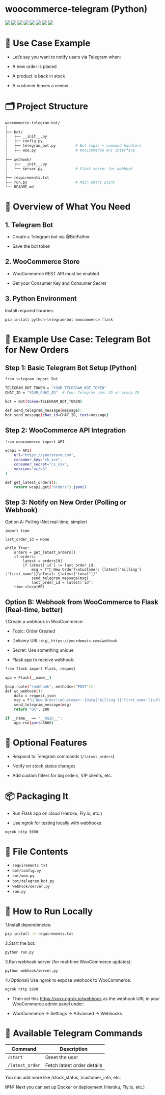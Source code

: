 # woocommerce-telegram (Python)
![](https://komarev.com/ghpvc/?username=mscbuild) 
 ![](https://img.shields.io/github/license/mscbuild/woocommerce-telegram) 
 ![](https://img.shields.io/badge/PRs-Welcome-green)
 ![](https://img.shields.io/github/languages/code-size/mscbuild/woocommerce-telegram)
![](https://img.shields.io/badge/code%20style-python-green)
![](https://img.shields.io/github/stars/mscbuild)
![](https://img.shields.io/badge/Topic-Github-lighred)
![](https://img.shields.io/website?url=https%3A%2F%2Fgithub.com%2Fmscbuild)


# 🔧 Use Case Example

- Let’s say you want to notify users via Telegram when:

- A new order is placed

- A product is back in stock

- A customer leaves a review

# 🗂️ Project Structure
~~~bash
woocommerce-telegram-bot/
│
├── bot/
│   ├── __init__.py
│   ├── config.py
│   ├── telegram_bot.py         # Bot logic + command handlers
│   ├── woo.py                  # WooCommerce API interface
│
├── webhook/
│   ├── __init__.py
│   └── server.py               # Flask server for webhook
│
├── requirements.txt
├── run.py                      # Main entry point
└── README.md
~~~

# 🧱 Overview of What You Need

## 1. Telegram Bot
   
- Create a Telegram bot via @BotFather

- Save the bot token

## 2. WooCommerce Store

- WooCommerce REST API must be enabled

- Get your Consumer Key and Consumer Secret

## 3. Python Environment

Install required libraries:
~~~bash
pip install python-telegram-bot woocommerce flask
~~~

# 🧪 Example Use Case: Telegram Bot for New Orders

## Step 1: Basic Telegram Bot Setup (Python)

~~~bash
from telegram import Bot

TELEGRAM_BOT_TOKEN = "YOUR_TELEGRAM_BOT_TOKEN"
CHAT_ID = "YOUR_CHAT_ID"  # Your Telegram user ID or group ID

bot = Bot(token=TELEGRAM_BOT_TOKEN)

def send_telegram_message(message):
bot.send_message(chat_id=CHAT_ID, text=message)
~~~

## Step 2: WooCommerce API Integration

~~~bash
from woocommerce import API

wcapi = API(
    url="https://yourstore.com",
    consumer_key="ck_xxx",
    consumer_secret="cs_xxx",
    version="wc/v3"
)

def get_latest_orders():
    return wcapi.get("orders").json()
~~~

## Step 3: Notify on New Order (Polling or Webhook)

Option A: Polling (Not real-time, simpler)

~~~bah
import time

last_order_id = None

while True:
    orders = get_latest_orders()
    if orders:
        latest = orders[0]
        if latest['id'] != last_order_id:
            msg = f"🛒 New Order!\nCustomer: {latest['billing']['first_name']}\nTotal: {latest['total']}"
            send_telegram_message(msg)
            last_order_id = latest['id']
    time.sleep(60)
~~~

## Option B: Webhook from WooCommerce to Flask (Real-time, better)

1.Create a webhook in WooCommerce:

- Topic: Order Created

- Delivery URL: e.g., `https://yourdomain.com/webhook`

- Secret: Use something unique

- Flask app to receive webhook:
  
~~~bash
from flask import Flask, request

app = Flask(__name__)

@app.route("/webhook", methods=["POST"])
def wc_webhook():
    data = request.json
    msg = f"🛒 New Order!\nCustomer: {data['billing']['first_name']}\nTotal: {data['total']}"
    send_telegram_message(msg)
    return "OK", 200

if __name__ == "__main__":
    app.run(port=5000)
~~~

# 🧩 Optional Features

- Respond to Telegram commands (`/latest_orders`)

- Notify on stock status changes

- Add custom filters for big orders, VIP clients, etc.

# 📦 Packaging It

- Run Flask app on cloud (Heroku, Fly.io, etc.)

- Use ngrok for testing locally with webhooks:

~~~bash
ngrok http 5000
~~~

# 📁 File Contents

- `requirements.txt`
- `bot/config.py`
- `bot/woo.py`
- `bot/telegram_bot.py`
- `webhook/server.py`
- `run.py`

# 🚀 How to Run Locally

1.Install dependencies:
~~~bash
pip install -r requirements.txt
~~~
2.Start the bot:
~~~bash
python run.py
~~~
3.Run webhook server (for real-time WooCommerce updates):
~~~bash
python webhook/server.py
~~~
4.(Optional) Use ngrok to expose webhook to WooCommerce:
~~~bash
ngrok http 5000
~~~

- Then set this https://xxxx.ngrok.io/webhook as the webhook URL in your WooCommerce admin panel under:

- WooCommerce → Settings → Advanced → Webhooks

# 💬 Available Telegram Commands

| Command         | Description                |
| --------------- | -------------------------- |
| `/start`        | Greet the user             |
| `/latest_order` | Fetch latest order details |

You can add more like /stock_status, /customer_info, etc.

№№ Next you can set up Docker or deployment (Heroku, Fly.io, etc.)
